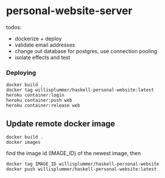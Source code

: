 # personal-website-server

todos:
- dockerize + deploy
- validate email addresses
- change out database for postgres, use connection  pooling
- isolate effects and test


### Deploying

```
docker build .
docker tag willisplummer/haskell-personal-website:latest
heroku container:login
heroku container:push web
heroku container:release web
```

## Update remote docker image

```
docker build .
docker images
```
find the image id (IMAGE_ID) of the newest image, then

```
docker tag IMAGE_ID willisplummer/haskell-personal-website
docker push willisplummer/haskell-personal-website:latest
```
